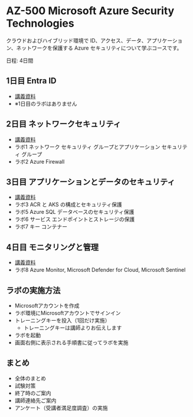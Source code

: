 
# AZ-500 Microsoft Azure Security Technologies

クラウドおよびハイブリッド環境で ID、アクセス、データ、アプリケーション、ネットワークを保護する Azure セキュリティについて学ぶコースです。

日程: 4日間

<!--
教材や、認定試験の出題範囲についての詳細は、以下のページをご覧ください。

認定資格 Microsoft Certified: Azure Security Engineer Associate
https://learn.microsoft.com/ja-jp/credentials/certifications/azure-security-engineer/
-->

<!--
## 教材(Microsoft Learn)の構成

コース資料
https://learn.microsoft.com/ja-jp/training/courses/az-500t00

上記ページの下部に、教材(Microsoft Learn)へのリンクがあります。

全8モジュール。
-->

## 1日目 Entra ID

<!--
- モジュール1 Microsoft Entra ID で ID を管理する
- モジュール2 Microsoft Entra ID を使用して認証を管理する
- モジュール3 Microsoft Entra ID を使用して認可を管理する
- モジュール4 Microsoft Entra ID でアプリケーション アクセスを管理する
- ラボ4 ディレクトリ同期の導入(省略)
-->

- [講義資料](mod01/mod01.md)
- ※1日目のラボはありません

## 2日目 ネットワークセキュリティ

<!--
- モジュール5 仮想ネットワークのセキュリティを計画して実装する
- モジュール6 Azure リソースへのプライベート アクセスのセキュリティを計画して実装する
- モジュール7 Azure リソースへのパブリック アクセスのセキュリティを計画して実装する
-->

- [講義資料](mod02/mod02.md)
- ラボ1 ネットワーク セキュリティ グループとアプリケーション セキュリティ グループ
- ラボ2 Azure Firewall

## 3日目 アプリケーションとデータのセキュリティ

<!--
- モジュール8 コンピューティングの高度なセキュリティを計画して実装する
- モジュール9 ストレージのセキュリティを計画して実装する
- モジュール10 Azure SQL Database と Azure SQL Managed Instance のセキュリティを計画して実装する
-->

- [講義資料](mod03/mod03.md)
- ラボ3 ACR と AKS の構成とセキュリティ保護
- ラボ5 Azure SQL データベースのセキュリティ保護
- ラボ6 サービス エンドポイントとストレージの保護
- ラボ7 キー コンテナー

## 4日目 モニタリングと管理

<!--
- モジュール11 セキュリティのガバナンスを計画、実装、管理する
- モジュール12 Microsoft Defender for Cloud を使用してセキュリティ態勢を管理する
- モジュール13 Microsoft Defender for Cloud を使用して脅威に対する保護を構成して管理する
- モジュール14 セキュリティ監視とオートメーション ソリューションを構成して管理する
-->

- [講義資料](mod04/mod04.md)
- ラボ8 Azure Monitor, Microsoft Defender for Cloud, Microsoft Sentinel

## ラボの実施方法

- Microsoftアカウントを作成
- ラボ環境にMicrosoftアカウントでサインイン
- トレーニングキーを投入（1回だけ実施）
  - トレーニングキーは講師よりお伝えします
- ラボを起動
- 画面右側に表示される手順書に従ってラボを実施


## まとめ

- 全体のまとめ
- 試験対策
- 終了時のご案内
- 講師連絡先ご案内
- アンケート（受講者満足度調査）の実施

<!--

■コース日程

- [day 1](mod01/mod01.md)
  - Azure ADの基礎
    - MFA
      - ラボ4a(演習1,2)
  - Azure ADのセキュリティ機能
    - MFA
    - 条件付きアクセス
    - アクセスレビュー
    - Identity Protection
      - ラボ4 MFA / 条件付きアクセス / Identity Protection
    - Privileged Identiy Management (PIM)
      - ラボ5 PIM
    - ハイブリッドID (Azure AD Connect)
      - ラボ6 Azure AD Connect
  - エンタープライズ ガバナンス
    - ロール
    - ポリシー
    - ロック
      - ラボ1/2/3 Azure RBAC / ポリシー / ロック
- [day 2](mod02/mod02.md) プラットフォーム保護
  - 境界セキュリティ(VNet,DDoS, Firewall)
    - ラボ8
  - ネットワークセキュリティ(NSG, ASG, Endpoint, App GW, WAF, Front Door, UDR, ExpressRoute)
    - ラボ7
  - ホストセキュリティ
  - コンテナセキュリティ
    - ラボ9
- [day 3](mod03/mod03.md)
  - Key Vault
    - ラボ10 Key Vault
  - アプリケーションセキュリティ
    - IDプラットフォーム, アプリの登録, Microsoft Graph, Managed ID
  - ストレージセキュリティ
    - ラボ11
  - DBセキュリティ
    - ラボ12
- [day 4](mod04/mod04.md)
  - Azure Monitor
  - Microsoft Defender for Cloud
  - Azure Sentinel
    - ラボ13/14/15
-->

<!--
# ラボ

https://microsoftlearning.github.io/AZ-500JA-AzureSecurityTechnologies/
https://github.com/MicrosoftLearning/
-->

<!--

全15ラボ

https://github.com/MicrosoftLearning/AZ500-AzureSecurityTechnologies

https://github.com/MicrosoftLearning/AZ-500JA-AzureSecurityTechnologies

https://github.com/MicrosoftLearning/AZ500-AzureSecurityTechnologies.ja-jp

https://github.com/MicrosoftLearning/AZ500-AzureSecurityTechnologies.ja-jp/tree/main/Instructions/Labs

注意：ラボ13, 14, 15は続きの内容になっており、かつ、途中の待ち時間がかなりかかるものとなっています。待ち時間を含めると、トータルで2時間ほど要すると思われます。少し余裕を持って取り組みましょう。

-->
